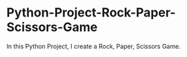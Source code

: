 # Python-Project-Rock-Paper-Scissors-Game
In this Python Project, I create a Rock, Paper, Scissors Game.
